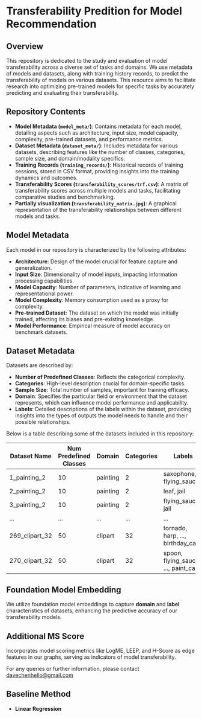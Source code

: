 # Transferability Predition for Model Recommendation

## Overview
This repository is dedicated to the study and evaluation of model transferability across a diverse set of tasks and domains. We use metadata of models and datasets, along with training history records, to predict the transferability of models on various datasets. This resource aims to facilitate research into optimizing pre-trained models for specific tasks by accurately predicting and evaluating their transferability.

## Repository Contents

- **Model Metadata (`model_meta/`)**: Contains metadata for each model, detailing aspects such as architecture, input size, model capacity, complexity, pre-trained datasets, and performance metrics.
- **Dataset Metadata (`dataset_meta/`)**: Includes metadata for various datasets, describing features like the number of classes, categories, sample size, and domain/modality specifics.
- **Training Records (`training_records/`)**: Historical records of training sessions, stored in CSV format, providing insights into the training dynamics and outcomes.
- **Transferability Scores (`transferability_scores/trf.csv`)**: A matrix of transferability scores across multiple models and tasks, facilitating comparative studies and benchmarking.
- **Partially visualization (`transferability_matrix.jpg`)**: A graphical representation of the transferability relationships between different models and tasks.

## Model Metadata

Each model in our repository is characterized by the following attributes:

- **Architecture**: Design of the model crucial for feature capture and generalization.
- **Input Size**: Dimensionality of model inputs, impacting information processing capabilities.
- **Model Capacity**: Number of parameters, indicative of learning and representational power.
- **Model Complexity**: Memory consumption used as a proxy for complexity.
- **Pre-trained Dataset**: The dataset on which the model was initially trained, affecting its biases and pre-existing knowledge.
- **Model Performance**: Empirical measure of model accuracy on benchmark datasets.

## Dataset Metadata

Datasets are described by:

- **Number of Predefined Classes**: Reflects the categorical complexity.
- **Categories**: High-level description crucial for domain-specific tasks.
- **Sample Size**: Total number of samples, important for training efficacy.
- **Domain**: Specifies the particular field or environment that the dataset represents, which can influence model performance and applicability.
- **Labels**: Detailed descriptions of the labels within the dataset, providing insights into the types of outputs the model needs to handle and their possible relationships.

Below is a table describing some of the datasets included in this repository:

| Dataset Name  | Num Predefined Classes | Domain   | Categories | Labels                         | Train Sample Size |
|---------------|------------------------|----------|------------|--------------------------------|-------------------|
| 1_painting_2  | 10                     | painting | 2          | saxophone, flying_saucer       | 20                |
| 2_painting_2  | 10                     | painting | 2          | leaf, jail                     | 20                |
| 3_painting_2  | 10                     | painting | 2          | flying_saucer, jail            | 20                |
| ...           | ...                    | ...      | ...        | ...                            | ...               |
| 269_clipart_32| 50                     | clipart  | 32         | tornado, harp, ..., birthday_cake | 1471           |
| 270_clipart_32| 50                     | clipart  | 32         | spoon, flying_saucer, ..., paint_can | 1494          |



## Foundation Model Embedding

We utilize foundation model embeddings to capture **domain** and **label** characteristics of datasets, enhancing the predictive accuracy of our transferability models.

## Additional MS Score

Incorporates model scoring metrics like LogME, LEEP, and H-Score as edge features in our graphs, serving as indicators of model transferability.

For any queries or further information, please contact davechenhello@gmail.com

## Baseline Method

- **Linear Regression**

